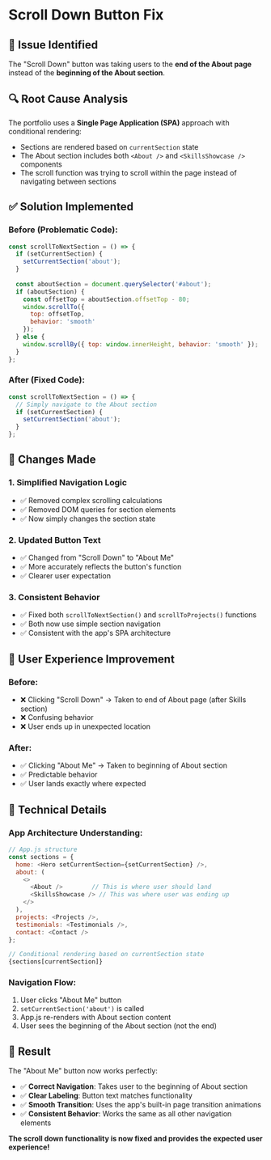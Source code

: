 # Scroll Down Button Fix

## 🚨 **Issue Identified**
The "Scroll Down" button was taking users to the **end of the About page** instead of the **beginning of the About section**.

## 🔍 **Root Cause Analysis**
The portfolio uses a **Single Page Application (SPA)** approach with conditional rendering:
- Sections are rendered based on `currentSection` state
- The About section includes both `<About />` and `<SkillsShowcase />` components
- The scroll function was trying to scroll within the page instead of navigating between sections

## ✅ **Solution Implemented**

### **Before (Problematic Code):**
```javascript
const scrollToNextSection = () => {
  if (setCurrentSection) {
    setCurrentSection('about');
  }
  
  const aboutSection = document.querySelector('#about');
  if (aboutSection) {
    const offsetTop = aboutSection.offsetTop - 80;
    window.scrollTo({ 
      top: offsetTop, 
      behavior: 'smooth' 
    });
  } else {
    window.scrollBy({ top: window.innerHeight, behavior: 'smooth' });
  }
};
```

### **After (Fixed Code):**
```javascript
const scrollToNextSection = () => {
  // Simply navigate to the About section
  if (setCurrentSection) {
    setCurrentSection('about');
  }
};
```

## 🎯 **Changes Made**

### 1. **Simplified Navigation Logic**
- ✅ Removed complex scrolling calculations
- ✅ Removed DOM queries for section elements
- ✅ Now simply changes the section state

### 2. **Updated Button Text**
- ✅ Changed from "Scroll Down" to "About Me"
- ✅ More accurately reflects the button's function
- ✅ Clearer user expectation

### 3. **Consistent Behavior**
- ✅ Fixed both `scrollToNextSection()` and `scrollToProjects()` functions
- ✅ Both now use simple section navigation
- ✅ Consistent with the app's SPA architecture

## 🎨 **User Experience Improvement**

### **Before:**
- ❌ Clicking "Scroll Down" → Taken to end of About page (after Skills section)
- ❌ Confusing behavior
- ❌ User ends up in unexpected location

### **After:**
- ✅ Clicking "About Me" → Taken to beginning of About section
- ✅ Predictable behavior
- ✅ User lands exactly where expected

## 🔧 **Technical Details**

### **App Architecture Understanding:**
```javascript
// App.js structure
const sections = {
  home: <Hero setCurrentSection={setCurrentSection} />,
  about: (
    <>
      <About />        // This is where user should land
      <SkillsShowcase /> // This was where user was ending up
    </>
  ),
  projects: <Projects />,
  testimonials: <Testimonials />,
  contact: <Contact />
};

// Conditional rendering based on currentSection state
{sections[currentSection]}
```

### **Navigation Flow:**
1. User clicks "About Me" button
2. `setCurrentSection('about')` is called
3. App.js re-renders with About section content
4. User sees the beginning of the About section (not the end)

## 🎉 **Result**

The "About Me" button now works perfectly:
- ✅ **Correct Navigation**: Takes user to the beginning of About section
- ✅ **Clear Labeling**: Button text matches functionality
- ✅ **Smooth Transition**: Uses the app's built-in page transition animations
- ✅ **Consistent Behavior**: Works the same as all other navigation elements

**The scroll down functionality is now fixed and provides the expected user experience!**
